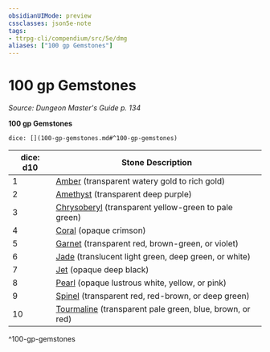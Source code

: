 ```yaml
---
obsidianUIMode: preview
cssclasses: json5e-note
tags:
- ttrpg-cli/compendium/src/5e/dmg
aliases: ["100 gp Gemstones"]
---
```

# 100 gp Gemstones
*Source: Dungeon Master's Guide p. 134* 

**100 gp Gemstones**

`dice: [](100-gp-gemstones.md#^100-gp-gemstones)`

| dice: d10 | Stone Description |
|-----------|-------------------|
| 1 | [Amber](/CLI/items/amber.md) (transparent watery gold to rich gold) |
| 2 | [Amethyst](/CLI/items/amethyst.md) (transparent deep purple) |
| 3 | [Chrysoberyl](/CLI/items/chrysoberyl.md) (transparent yellow-green to pale green) |
| 4 | [Coral](/CLI/items/coral.md) (opaque crimson) |
| 5 | [Garnet](/CLI/items/garnet.md) (transparent red, brown-green, or violet) |
| 6 | [Jade](/CLI/items/jade.md) (translucent light green, deep green, or white) |
| 7 | [Jet](/CLI/items/jet.md) (opaque deep black) |
| 8 | [Pearl](/CLI/items/pearl.md) (opaque lustrous white, yellow, or pink) |
| 9 | [Spinel](/CLI/items/spinel.md) (transparent red, red-brown, or deep green) |
| 10 | [Tourmaline](/CLI/items/tourmaline.md) (transparent pale green, blue, brown, or red) |
^100-gp-gemstones